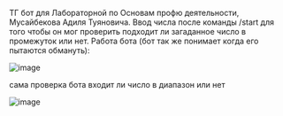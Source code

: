 ТГ бот для Лабораторной по Основам профю деятельности, Мусайбекова Адиля Туяновича.
Ввод числа после команды /start для того чтобы он мог проверить подходит ли загаданное число в промежуток или нет.
Работа бота (бот так же понимает когда его пытаются обмануть):

![image](https://github.com/3Diegod0/2_Lab_TelegramBot.py/assets/170228231/67b9f0bb-097b-4bf0-9c13-1874526d2b78)


сама проверка бота входит ли число в диапазон или нет

![image](https://github.com/3Diegod0/2_Lab_TelegramBot.py/assets/170228231/0b834496-89d4-4d44-8197-1cee162717ce)
